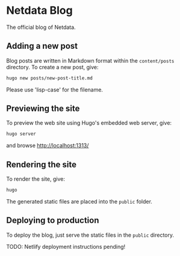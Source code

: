 # Netdata Blog

The official blog of Netdata.

## Adding a new post

Blog posts are written in Markdown format within the `content/posts` directory. To create a new post, give:

```sh
hugo new posts/new-post-title.md
```

Please use 'lisp-case' for the filename.

## Previewing the site

To preview the web site using Hugo's embedded web server, give:

```sh
hugo server
```

and browse <http://localhost:1313/>

## Rendering the site

To render the site, give:

```sh
hugo
```

The generated static files are placed into the `public` folder.

## Deploying to production

To deploy the blog, just serve the static files in the `public` directory.

TODO: Netlify deployment instructions pending!

